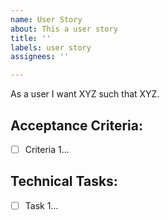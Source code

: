 ```yaml
---
name: User Story
about: This a user story
title: ''
labels: user story
assignees: ''

---
```


As a user I want XYZ such that XYZ.

## Acceptance Criteria:
 - [ ] Criteria 1...

## Technical Tasks:
 - [ ] Task 1...
